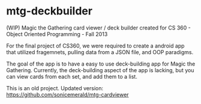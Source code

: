 mtg-deckbuilder
===============

(WIP) Magic the Gathering card viewer / deck builder created for CS 360 - Object Oriented Programming - Fall 2013

For the final project of CS360, we were required to create a android app that utilized fragemnets, pulling data from a JSON file,
and OOP paradigms.

The goal of the app is to have a easy to use deck-building app for Magic the Gathering.
Currently, the deck-building aspect of the app is lacking, 
but you can view cards from each set, and add them to a list.

This is an old project. Updated version: https://github.com/sonicemerald/mtg-cardviewer
